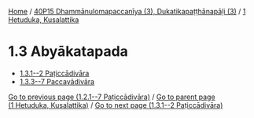 
[Home](/) / [40P15 Dhammānulomapaccanīya (3), Dukatikapaṭṭhānapāḷi (3)](../../40P15.md) / [1 Hetuduka, Kusalattika](../1.md)

# 1.3 Abyākatapada

* [1.3.1--2 Paṭiccādivāra](1.3/1.3.1--2.md)
* [1.3.3--7 Paccayādivāra](1.3/1.3.3--7.md)

[Go to previous page (1.2.1--7 Paṭiccādivāra)](1.2/1.2.1--7.md) / [Go to parent page (1 Hetuduka, Kusalattika)](../1.md) / [Go to next page (1.3.1--2 Paṭiccādivāra)](1.3/1.3.1--2.md)



